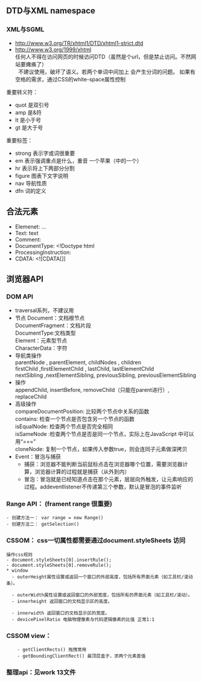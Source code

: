 ## DTD与XML namespace
### XML与SGML
- http://www.w3.org/TR/xhtml1/DTD/xhtml1-strict.dtd
- http://www.w3.org/1999/xhtml   
任何人不得在访问网页的时候访问DTD（虽然是个url，但是禁止访问。不然网站要瘫痪了）   
&nbsp; 不建议使用，破坏了语义。若两个单词中间加上&nbsp;会产生分词的问题。
如果有空格的需求，通过CSS的white-space属性控制   

重要转义符：
- quot 是双引号
- amp 是&符
- lt 是小于号
- gt 是大于号

重要标签：
- strong 表示字或词很重要
- em 表示强调重点是什么，重音 一个苹果（中的一个） 
- hr 表示将上下两部分分割 
- figure 图表下文字说明
- nav 导航性质
- dfn 词的定义

## 合法元素
- Elemenet: <tagname>...</tagname>
- Text: text
- Comment: <!-- comments -->
- DocumentType: <!Doctype html
- ProcessingInstruction: <?a 1?>
- CDATA: <![CDATA[]]

## 浏览器API
### DOM API
- traversal系列，不建议用
- 节点
    Document：文档根节点   
    DocumentFragment：文档片段   
    DocumentType:文档类型   
    Element：元素型节点    
    CharacterData：字符    
- 导航类操作   
    parentNode , parentElement,  childNodes , children   
    firstChild ,firstElementChild ,  lastChild, lastElementChild   
    nextSibling ,nextElementSibling,  previousSibling, previousElementSibling   
- 操作   
    appendChild,  insertBefore,  removeChild（只能在parent进行）, replaceChild   
- 高级操作   
    compareDocumentPosition: 比较两个节点中关系的函数   
    contains: 检查一个节点是否包含另一个节点的函数   
    isEqualNode: 检查两个节点是否完全相同   
    isSameNode :检查两个节点是否是同一个节点，实际上在JavaScript 中可以用“===”   
    cloneNode: 复制一个节点，如果传入参数true，则会连同子元素做深拷贝   
- Event：冒泡与捕获   
  - 捕获：浏览器不能判断当前鼠标点击在浏览器哪个位置，需要浏览器计算，浏览器计算的过程就是捕获（从外到内）
  - 冒泡：冒泡就是已经知道点击在那个元素，层层向外触发，让元素响应的过程。addeventlistener不传递第三个参数，默认是冒泡的事件监听
### Range API： (frament range 很重要)
    - 创建方法一： var range = new Range()
	- 创建方法二： getSelection()
### CSSOM： css一切属性都需要通过document.styleSheets 访问
	操作css规则
	- document.styleSheets[0].insertRule();
	- document.styleSheets[0].removeRule();
	* window
	  - outerHeight属性设置或返回一个窗口的外部高度，包括所有界面元素（如工具栏/滚动条）。

      - outerWidth属性设置或返回窗口的外部宽度，包括所有的界面元素（如工具栏/滚动）。
	  - innerheight 返回窗口的文档显示区的高度。

      - innerwidth 返回窗口的文档显示区的宽度。
	  - devicePixelRatio 电脑物理像素与代码逻辑像素的比值 正常1:1
### CSSOM view：
  		- getClientRects() 拖拽常用
		- getBoundingClientRect() 最顶层盒子，求两个元素差值 
### 整理api：见work 13文件